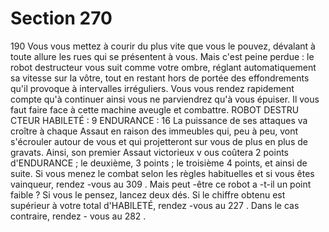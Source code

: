 # Section 270

190
Vous vous mettez à courir du plus vite que vous le pouvez,
dévalant à toute allure les rues qui se présentent à vous. Mais
c'est peine perdue : le robot destructeur vous suit comme votre
ombre, réglant automatiquement sa vitesse sur la vôtre, tout  en
restant hors de portée des effondrements qu'il provoque à
intervalles irréguliers. Vous vous rendez rapidement compte qu'à
continuer ainsi vous ne parviendrez qu'à vous épuiser. Il vous
faut faire face à cette machine aveugle et combattre.
ROBOT  DESTRU CTEUR  HABILETÉ  : 9 ENDURANCE :  16
La puissance de ses attaques va croître à chaque Assaut en raison
des immeubles qui, peu à peu, vont s'écrouler autour de vous et
qui projetteront sur vous de plus en plus de gravats. Ainsi, son
premier Assaut victorieux v ous coûtera  2 points
d'ENDURANCE  ; le deuxième,  3 points ; le troisième  4 points,
et ainsi de suite. Si vous menez le combat selon les règles
habituelles et si vous êtes vainqueur, rendez -vous au 309 . Mais
peut -être ce robot a -t-il un point faible ? Si vous le pensez, lancez
deux dés. Si le chiffre obtenu est supérieur à votre total
d'HABlLETÉ, rendez -vous au 227 . Dans le cas contraire, rendez -
vous au 282 .